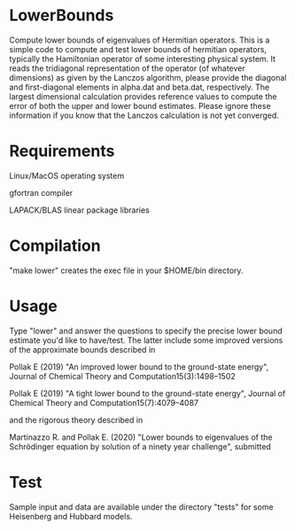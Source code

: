 # LowerBounds

Compute lower bounds of eigenvalues of Hermitian operators.
This is a simple code to compute and test lower bounds of hermitian operators,
typically the Hamiltonian operator of some interesting physical system.
It reads the tridiagonal representation of the operator (of whatever dimensions) 
as given by the Lanczos algorithm, please provide the diagonal and first-diagonal elements 
in alpha.dat and beta.dat, respectively. 
The largest dimensional calculation provides reference values to compute the error 
of both the upper and lower bound estimates. Please ignore these information if you know that 
the Lanczos calculation is not yet converged.

# Requirements 

Linux/MacOS operating system

gfortran    compiler

LAPACK/BLAS linear package libraries

# Compilation

"make lower" creates the exec file in your $HOME/bin directory.

# Usage

Type "lower" and answer the questions to specify the precise lower bound estimate you'd like to have/test.
The latter include some improved versions of the approximate bounds described in 

Pollak E (2019) "An improved lower bound to the ground-state energy", Journal of Chemical Theory and Computation15(3):1498–1502 

Pollak E (2019) "A tight lower bound to the ground-state energy", Journal of Chemical Theory and Computation15(7):4079–4087

and the rigorous theory described in

Martinazzo R. and Pollak E. (2020) "Lower bounds to eigenvalues of the Schrödinger equation by solution of a ninety year challenge", submitted

# Test

Sample input and data are available under the directory "tests" for some Heisenberg and Hubbard models.
